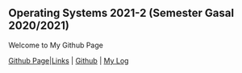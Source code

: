 ## Operating Systems 2021-2 (Semester Gasal 2020/2021)

Welcome to My Github Page

[Github Page](https://FXDROS.github.io/os212/)|[Links](https://FXDROS.github.io/os212/links/) | [Github](https://github.com/FXDROS/os212) | [My Log](https://FXDROS.github.io/os212/TXT/mylog.txt)
